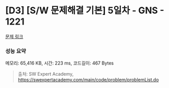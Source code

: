 # [D3] [S/W 문제해결 기본] 5일차 - GNS - 1221 

[문제 링크](https://swexpertacademy.com/main/code/problem/problemDetail.do?contestProbId=AV14jJh6ACYCFAYD) 

### 성능 요약

메모리: 65,416 KB, 시간: 223 ms, 코드길이: 467 Bytes



> 출처: SW Expert Academy, https://swexpertacademy.com/main/code/problem/problemList.do